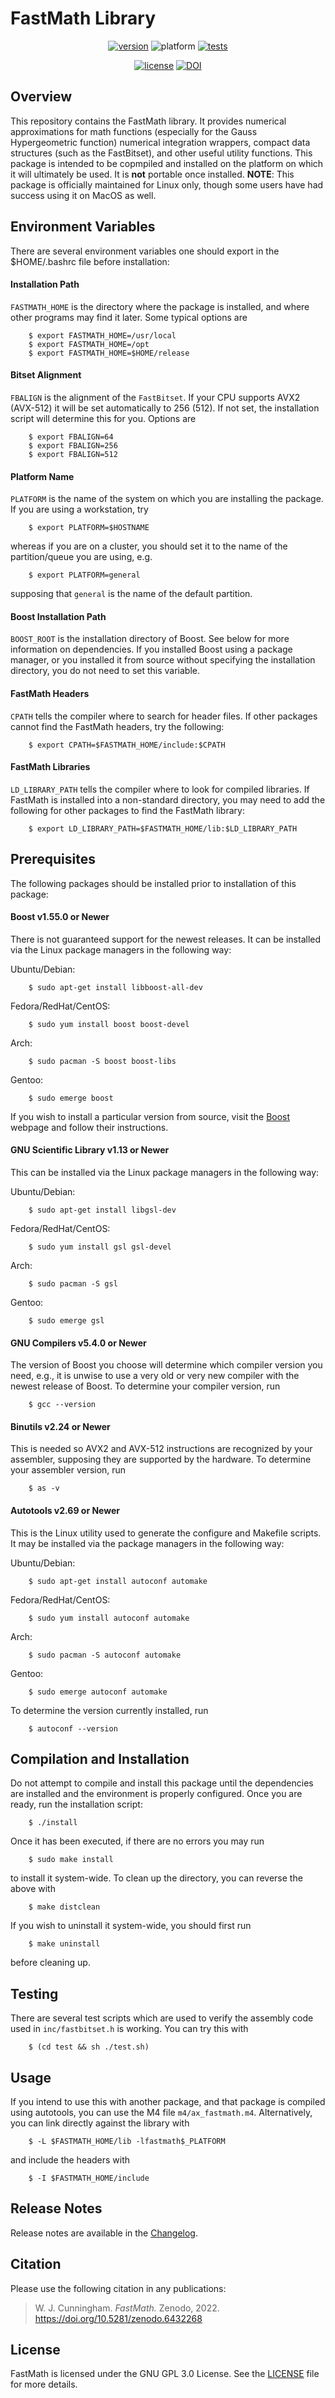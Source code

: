FastMath Library
================

<div align="center">

[![version](https://img.shields.io/github/v/tag/wjcunningham7/fastmath?include_prereleases&label=version)](https://github.com/wjcunningham7/fastmath)
![platform](https://img.shields.io/badge/platform-linux-lightgrey)
[![tests](https://github.com/wjcunningham7/fastmath/actions/workflows/tests.yml/badge.svg)](https://github.com/wjcunningham7/fastmath/actions/workflows/tests.yml)
<!--[![codecov](https://codecov.io/gh/wjcunningham7/fastmath/branch/develop/graph/badge.svg?token=L6H7Y03EOJ)](https://codecov.io/gh/wjcunningham7/fastmath)-->
[![license](https://img.shields.io/github/license/wjcunningham7/fastmath)](https://opensource.org/licenses/MIT)
[![DOI](https://zenodo.org/badge/DOI/10.5281/zenodo.6432268.svg)](https://doi.org/10.5281/zenodo.6432268)

</div>

## Overview
This repository contains the FastMath library. It provides numerical approximations for math functions (especially for the Gauss Hypergeometric function) numerical integration wrappers, compact data structures (such as the FastBitset), and other useful utility functions. This package is intended to be copmpiled and installed on the platform on which it will ultimately be used.  It is **not** portable once installed.  **NOTE**: This package is officially maintained for Linux only, though some users have had success using it on MacOS as well.

## Environment Variables
There are several environment variables one should export in the $HOME/.bashrc file before installation:

#### Installation Path
`FASTMATH_HOME` is the directory where the package is installed, and where other programs may find it later. Some typical options are

        $ export FASTMATH_HOME=/usr/local
        $ export FASTMATH_HOME=/opt
        $ export FASTMATH_HOME=$HOME/release

#### Bitset Alignment
`FBALIGN` is the alignment of the `FastBitset`. If your CPU supports AVX2 (AVX-512) it will be set automatically to 256 (512). If not set, the installation script will determine this for you. Options are

        $ export FBALIGN=64
        $ export FBALIGN=256
        $ export FBALIGN=512

#### Platform Name
`PLATFORM` is the name of the system on which you are installing the package. If you are using a workstation, try

        $ export PLATFORM=$HOSTNAME

   whereas if you are on a cluster, you should set it to the name of the partition/queue you are using, e.g.

        $ export PLATFORM=general

   supposing that `general` is the name of the default partition.

#### Boost Installation Path
`BOOST_ROOT` is the installation directory of Boost. See below for more information on dependencies. If you installed Boost using a package manager, or you installed it from source without specifying the installation directory, you do not need to set this variable.

#### FastMath Headers
`CPATH` tells the compiler where to search for header files. If other packages cannot find the FastMath headers, try the following:

        $ export CPATH=$FASTMATH_HOME/include:$CPATH

#### FastMath Libraries
`LD_LIBRARY_PATH` tells the compiler where to look for compiled libraries. If FastMath is installed into a non-standard directory, you may need to add the following for other packages to find the FastMath library:

        $ export LD_LIBRARY_PATH=$FASTMATH_HOME/lib:$LD_LIBRARY_PATH

## Prerequisites
The following packages should be installed prior to installation of this package:

#### Boost v1.55.0 or Newer
There is not guaranteed support for the newest releases. It can be installed via the Linux package managers in the following way:

   Ubuntu/Debian:

        $ sudo apt-get install libboost-all-dev

   Fedora/RedHat/CentOS:

        $ sudo yum install boost boost-devel

   Arch:

        $ sudo pacman -S boost boost-libs

   Gentoo:

        $ sudo emerge boost

   If you wish to install a particular version from source, visit the [Boost](www.boost.org) webpage and follow their instructions.

#### GNU Scientific Library v1.13 or Newer
This can be installed via the Linux package managers in the following way:

   Ubuntu/Debian:

        $ sudo apt-get install libgsl-dev

   Fedora/RedHat/CentOS:

        $ sudo yum install gsl gsl-devel

   Arch:

        $ sudo pacman -S gsl

   Gentoo:

        $ sudo emerge gsl

#### GNU Compilers v5.4.0 or Newer
The version of Boost you choose will determine which compiler version you need, e.g., it is unwise to use a very old or very new compiler with the newest release of Boost.  To determine your compiler version, run

        $ gcc --version

#### Binutils v2.24 or Newer
This is needed so AVX2 and AVX-512 instructions are recognized by your assembler, supposing they are supported by the hardware.  To determine your assembler version, run

        $ as -v

#### Autotools v2.69 or Newer
This is the Linux utility used to generate the configure and Makefile scripts. It may be installed via the package managers in the following way:

   Ubuntu/Debian:

        $ sudo apt-get install autoconf automake

   Fedora/RedHat/CentOS:

        $ sudo yum install autoconf automake

   Arch:

        $ sudo pacman -S autoconf automake

   Gentoo:

        $ sudo emerge autoconf automake

   To determine the version currently installed, run

        $ autoconf --version

## Compilation and Installation
Do not attempt to compile and install this package until the dependencies are installed and the environment is properly configured. Once you are ready, run the installation script:

        $ ./install

Once it has been executed, if there are no errors you may run

        $ sudo make install

to install it system-wide. To clean up the directory, you can reverse the above with

        $ make distclean

If you wish to uninstall it system-wide, you should first run

        $ make uninstall

before cleaning up.

## Testing
There are several test scripts which are used to verify the assembly code used in `inc/fastbitset.h` is working. You can try this with

        $ (cd test && sh ./test.sh)

## Usage
If you intend to use this with another package, and that package is compiled using autotools, you can use the M4 file `m4/ax_fastmath.m4`.  Alternatively, you can link directly against the library with

        $ -L $FASTMATH_HOME/lib -lfastmath$_PLATFORM

and include the headers with

        $ -I $FASTMATH_HOME/include

## Release Notes

Release notes are available in the [Changelog](https://github.com/wjcunningham7/fastmath/blob/master/CHANGELOG.md).

## Citation

Please use the following citation in any publications:

> W. J. Cunningham. *FastMath.* Zenodo, 2022. https://doi.org/10.5281/zenodo.6432268

## License

FastMath is licensed under the GNU GPL 3.0 License. See the [LICENSE](https://github.com/wjcunningham7/fastmath/blob/master/LICENSE) file for more details.
